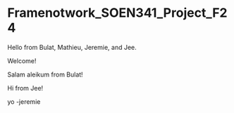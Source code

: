 # Framenotwork_SOEN341_Project_F24


Hello from Bulat, Mathieu, Jeremie, and Jee.

Welcome!

Salam aleikum from Bulat!

Hi from Jee!

yo -jeremie
